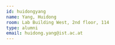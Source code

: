 ```yaml
---
id: huidongyang 
name: Yang, Huidong
room: Lab Building West, 2nd floor, 114
type: alumni
email: huidong.yang@ist.ac.at
---
```

